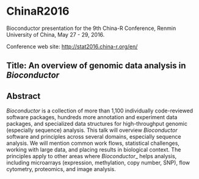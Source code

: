 # ChinaR2016

Bioconductor presentation for the 9th China-R Conference, Renmin
University of China, May 27 - 29, 2016.

Conference web site: http://stat2016.china-r.org/en/

## Title: An overview of genomic data analysis in _Bioconductor_

## Abstract

_Bioconductor_ is a collection of more than 1,100 individually
code-reviewed software packages, hundreds more annotation and
experiment data packages, and specialized data structures for
high-throughput genomic (especially sequence) analysis. This talk will
overview _Bioconductor_ software and principles across several
domains, especially sequence analysis. We will mention common work
flows, statistical challenges, working with large data, and placing
results in biological context. The principles apply to other areas
where _Bioconductor__ helps analysis, including microarrays
(expression, methylation, copy number, SNP), flow cytometry,
proteomics, and image analysis.
